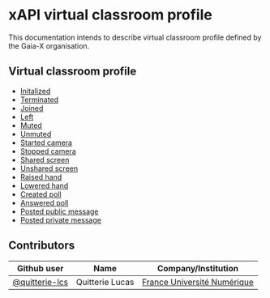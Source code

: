 # xAPI virtual classroom profile

This documentation intends to describe virtual classroom profile defined by the Gaia-X organisation.

## Virtual classroom profile

- [Initalized](./examples/initialized.md)
- [Terminated](./examples/terminated.md)
- [Joined](./examples/joined.md)
- [Left](./examples/left.md)
- [Muted](./examples/muted.md)
- [Unmuted](./examples/unmuted.md)
- [Started camera](./examples/started-camera.md)
- [Stopped camera](./examples/stopped-camera.md)
- [Shared screen](./examples/shared-screen.md)
- [Unshared screen](./examples/unshared-screen.md)
- [Raised hand](./examples/raised-hand.md)
- [Lowered hand](./examples/lowered-hand.md)
- [Created poll](./examples/created-poll.md)
- [Answered poll](./examples/answered-poll.md)
- [Posted public message](./examples/posted-public-message.md)
- [Posted private message](./examples/posted-private-message.md)

## Contributors

| Github user  | Name            | Company/Institution         |
|----------------|-----------------|-----------------------------|
| [@quitterie-lcs](https://github.com/quitterie-lcs) | Quitterie Lucas | [France Université Numérique](https://www.france-universite-numerique.fr/en/) |